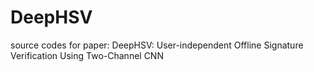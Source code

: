 # DeepHSV
source codes for paper: DeepHSV: User-independent Offline Signature Verification Using Two-Channel CNN
